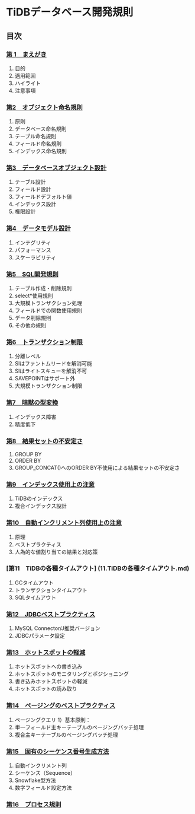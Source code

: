 # TiDBデータベース開発規則

目次
---

### [第 1　まえがき](1.まえがき.md)
1. 目的
2. 適用範囲
3. ハイライト
4. 注意事項

### [第2　オブジェクト命名規則](2.%20オブジェクト命名規則.md)
1. 原則
2. データベース命名規則
3. テーブル命名規則
4. フィールド命名規則
5. インデックス命名規則

### [第3　データベースオブジェクト設計](3.データベースオブジェクト設計.md)
1. テーブル設計
2. フィールド設計
3. フィールドデフォルト値
4. インデックス設計
5. 権限設計

### [第4　データモデル設計](4.データモデル設計.md)
1. インテグリティ
2. パフォーマンス
3. スケーラビリティ

### [第5　SQL開発規則](5.SQL開発規則.md)
1. テーブル作成・削除規則
2. select*使用規則
3. 大規模トランザクション処理
4. フィールドでの関数使用規則
5. データ削除規則
6. その他の規則

### [第6　トランザクション制限](6.トランザクション制限.md)
1. 分離レベル
2. SIはファントムリードを解消可能
3. SIはライトスキューを解消不可
4. SAVEPOINTはサポート外
5. 大規模トランザクション制限

### [第7　暗黙の型変換](7.暗黙の型変換.md)
1. インデックス障害
2. 精度低下

### [第8　結果セットの不安定さ](8.セットの不安定さ.md)
1. GROUP BY
2. ORDER BY	
3. GROUP_CONCAT()へのORDER BY不使用による結果セットの不安定さ	

### [第9　インデックス使用上の注意](9.インデックス使用上の注意.md)
1. TiDBのインデックス	
2. 複合インデックス設計	

### [第10　自動インクリメント列使用上の注意](10.自動インクリメント列使用上の注意.md)
1. 原理	
2. ベストプラクティス	
3. 人為的な値割り当ての結果と対応策	

### [第11　TiDBの各種タイムアウト]	(11.TiDBの各種タイムアウト.md)
1. GCタイムアウト
2. トランザクションタイムアウト	
3. SQLタイムアウト	

### [第12　JDBCベストプラクティス](12.JDBCペストプラクティス.md)
1. MySQL Connector/J推奨バージョン	
2. JDBCパラメータ設定	

### [第13　ホットスポットの軽減](13.ホットスポットの軽減.md)
1. ホットスポットへの書き込み	
2. ホットスポットのモニタリングとポジショニング	
3. 書き込みホットスポットの軽減	
4. ホットスポットの読み取り	

### [第14　ページングのベストプラクティス](14.ページングのベストプラクティス.md)
1. ページングクエリ	
1）基本原則：	
2. 単一フィールド主キーテーブルのページングバッチ処理	
3. 複合主キーテーブルのページングバッチ処理	

### [第15　固有のシーケンス番号生成方法](15.固有のシーケンス番号生成方法.md)
1. 自動インクリメント列	
2. シーケンス（Sequence）	
3. Snowflake型方法	
4. 数字フィールド設定方法	

### [第16　プロセス規則](16.プロセス規則.md)
